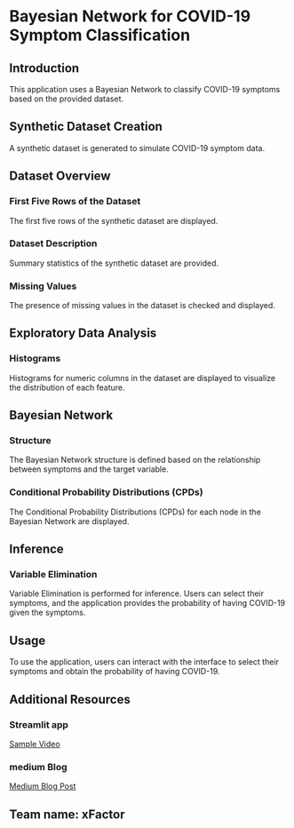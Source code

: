 # Bayesian Network for COVID-19 Symptom Classification

## Introduction
This application uses a Bayesian Network to classify COVID-19 symptoms based on the provided dataset.

## Synthetic Dataset Creation
A synthetic dataset is generated to simulate COVID-19 symptom data.

## Dataset Overview
### First Five Rows of the Dataset
The first five rows of the synthetic dataset are displayed.

### Dataset Description
Summary statistics of the synthetic dataset are provided.

### Missing Values
The presence of missing values in the dataset is checked and displayed.

## Exploratory Data Analysis
### Histograms
Histograms for numeric columns in the dataset are displayed to visualize the distribution of each feature.

## Bayesian Network
### Structure
The Bayesian Network structure is defined based on the relationship between symptoms and the target variable.

### Conditional Probability Distributions (CPDs)
The Conditional Probability Distributions (CPDs) for each node in the Bayesian Network are displayed.

## Inference
### Variable Elimination
Variable Elimination is performed for inference. Users can select their symptoms, and the application provides the probability of having COVID-19 given the symptoms.

## Usage
To use the application, users can interact with the interface to select their symptoms and obtain the probability of having COVID-19.

## Additional Resources

### Streamlit app
[Sample Video](https://drive.google.com/file/d/1-hA7wJvHQpIye5pxC9UzpJkt_oA_4gbL/view?usp=drive_link)

### medium Blog
[Medium Blog Post](https://medium.com/@prabhuprabhakar647/title-a-case-study-of-the-candidate-elimination-algorithm-fff6a5f97ee9)

## Team name: xFactor
